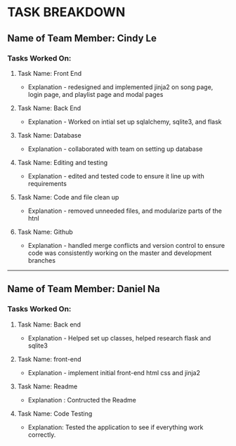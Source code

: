 # TASK BREAKDOWN

## Name of Team Member: Cindy Le
### Tasks Worked On:

1. Task Name: Front End 
    - Explanation - redesigned and implemented jinja2 on song page, login page, and playlist page and modal pages

2. Task Name: Back End
    - Explanation - Worked on intial set up sqlalchemy, sqlite3, and flask
    
3. Task Name: Database
    - Explanation - collaborated with team on setting up database 

4. Task Name: Editing and testing
    - Explanation - edited and tested code to ensure it line up with requirements
  
5. Task Name: Code and file clean up
    - Explanation - removed unneeded files, and modularize parts of the htnl
    
6. Task Name: Github
    - Explanation - handled merge conflicts and version control to ensure code was consistently working on the master and development branches

---

## Name of Team Member: Daniel Na
### Tasks Worked On:

1. Task Name: Back end
    - Explanation - Helped set up classes, helped research flask and sqlite3

2. Task Name: front-end
    - Explanation - implement initial front-end html css and jinja2
    
3. Task Name: Readme
    - Explanation : Contructed the Readme
    
4. Task Name: Code Testing
    - Explanation: Tested the application to see if everything work correctly.
    

